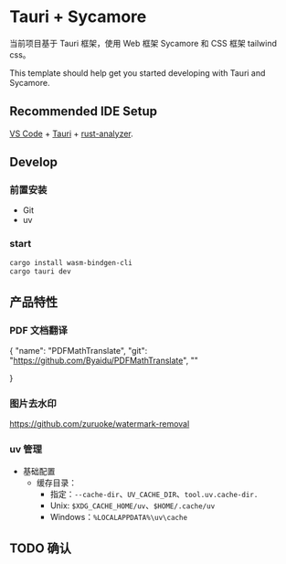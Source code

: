 # Tauri + Sycamore

当前项目基于 Tauri 框架，使用 Web 框架 Sycamore 和 CSS 框架 tailwind css。

This template should help get you started developing with Tauri and Sycamore.

## Recommended IDE Setup

[VS Code](https://code.visualstudio.com/) + [Tauri](https://marketplace.visualstudio.com/items?itemName=tauri-apps.tauri-vscode) + [rust-analyzer](https://marketplace.visualstudio.com/items?itemName=rust-lang.rust-analyzer).


## Develop

### 前置安装

- Git
- uv

### start

```bash
cargo install wasm-bindgen-cli
cargo tauri dev
```

## 产品特性

### PDF 文档翻译

{
  "name": "PDFMathTranslate",
  "git": "https://github.com/Byaidu/PDFMathTranslate",
  ""

}

### 图片去水印

https://github.com/zuruoke/watermark-removal

### uv 管理

- 基础配置
  - 缓存目录：
    - 指定：`--cache-dir`、`UV_CACHE_DIR`、`tool.uv.cache-dir.`
    - Unix: `$XDG_CACHE_HOME/uv`、`$HOME/.cache/uv`
    - Windows：`%LOCALAPPDATA%\uv\cache`

## TODO 确认

